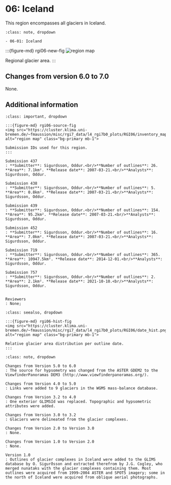 # 06: Iceland

This region encompasses all glaciers in Iceland.

```{admonition} Subregions
:class: note, dropdown

- 06-01: Iceland

```

:::{figure-md} rgi06-new-fig
<img src="https://cluster.klima.uni-bremen.de/~fmaussion/misc/rgi7_data/l4_rgi7b0_plots/RGI06/isrgi6_map.jpeg" alt="region map" class="bg-primary mb-1">

Regional glacier area.
:::

## Changes from version 6.0 to 7.0

None.

## Additional information 

```{admonition} Data sources and analysts
:class: important, dropdown

:::{figure-md} rgi06-source-fig
<img src="https://cluster.klima.uni-bremen.de/~fmaussion/misc/rgi7_data/l4_rgi7b0_plots/RGI06/inventory_map.jpeg" alt="region map" class="bg-primary mb-1">

Submission IDs used for this region.
:::

Submission 437
: **Submitter**: Sigurdsson, Oddur.<br/>**Number of outlines**: 26. **Area**: 7.1km². **Release date**: 2007-03-21.<br/>**Analysts**: Sigurdsson, Oddur.

Submission 438
: **Submitter**: Sigurdsson, Oddur.<br/>**Number of outlines**: 5. **Area**: 0.8km². **Release date**: 2007-03-21.<br/>**Analysts**: Sigurdsson, Oddur.

Submission 439
: **Submitter**: Sigurdsson, Oddur.<br/>**Number of outlines**: 154. **Area**: 95.2km². **Release date**: 2007-03-21.<br/>**Analysts**: Sigurdsson, Oddur.

Submission 452
: **Submitter**: Sigurdsson, Oddur.<br/>**Number of outlines**: 16. **Area**: 7.0km². **Release date**: 2007-03-21.<br/>**Analysts**: Sigurdsson, Oddur.

Submission 719
: **Submitter**: Sigurdsson, Oddur.<br/>**Number of outlines**: 365. **Area**: 10947.5km². **Release date**: 2014-12-01.<br/>**Analysts**: Sigurdsson, Oddur.

Submission 757
: **Submitter**: Sigurdsson, Oddur.<br/>**Number of outlines**: 2. **Area**: 2.1km². **Release date**: 2021-10-10.<br/>**Analysts**: Sigurdsson, Oddur.


Reviewers
: None;

```

```{admonition} Outlines date distribution
:class: seealso, dropdown

:::{figure-md} rgi06-hist-fig
<img src="https://cluster.klima.uni-bremen.de/~fmaussion/misc/rgi7_data/l4_rgi7b0_plots/RGI06/date_hist.png" alt="region map" class="bg-primary mb-1">

Relative glacier area distribution per outline date.
:::

```

```{admonition} Version history
:class: note, dropdown

Changes from Version 5.0 to 6.0
: The source for hypsometry was changed from the ASTER GDEM2 to the ViewfinderPanoramas DEM3 (http://www.viewfinderpanoramas.org/).

Changes from Version 4.0 to 5.0
: Links were added to 9 glaciers in the WGMS mass-balance database.

Changes from Version 3.2 to 4.0
: One exterior GLIMSId was replaced. Topographic and hypsometric attributes were added.

Changes from Version 3.0 to 3.2
: Glaciers were delineated from the glacier complexes.

Changes from Version 2.0 to Version 3.0
: None.

Changes from Version 1.0 to Version 2.0
: None.

Version 1.0
: Outlines of glacier complexes in Iceland were added to the GLIMS database by O. Sigurðsson and extracted therefrom by J.G. Cogley, who merged nunataks with the glacier complexes containing them. Most outlines were acquired from 1999–2004 ASTER and SPOT5 imagery; some in the north of Iceland were acquired from oblique aerial photographs. 
```